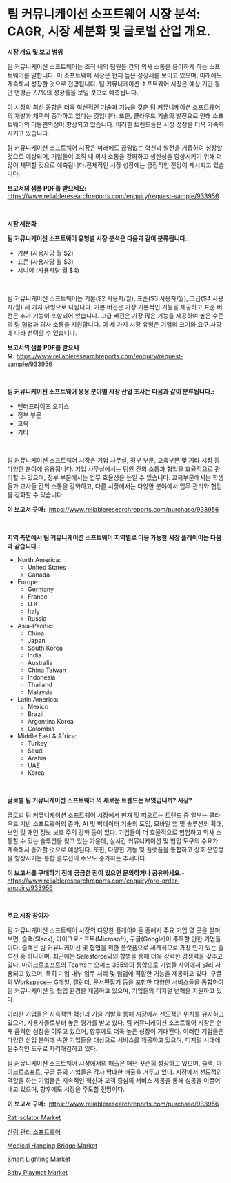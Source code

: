 <p><h1>팀 커뮤니케이션 소프트웨어 시장 분석: CAGR, 시장 세분화 및 글로벌 산업 개요.</h1></p><p><strong>시장 개요 및 보고 범위</strong></p>
<p><p>팀 커뮤니케이션 소프트웨어는 조직 내의 팀원들 간의 의사 소통을 용이하게 하는 소프트웨어를 말합니다. 이 소프트웨어 시장은 현재 높은 성장세를 보이고 있으며, 미래에도 계속해서 성장할 것으로 전망됩니다. 팀 커뮤니케이션 소프트웨어 시장은 예상 기간 동안 연평균 7.7%의 성장률을 보일 것으로 예측됩니다.</p><p>이 시장의 최신 동향은 더욱 혁신적인 기술과 기능을 갖춘 팀 커뮤니케이션 소프트웨어의 개발과 채택이 증가하고 있다는 것입니다. 또한, 클라우드 기술의 발전으로 인해 소프트웨어의 이동편의성이 향상되고 있습니다. 이러한 트렌드들은 시장 성장을 더욱 가속화시키고 있습니다.</p><p>팀 커뮤니케이션 소프트웨어 시장은 미래에도 끊임없는 혁신과 발전을 거듭하여 성장할 것으로 예상되며, 기업들이 조직 내 의사 소통을 강화하고 생산성을 향상시키기 위해 더 많이 채택할 것으로 예측됩니다.전체적인 시장 성장에는 긍정적인 전망이 제시되고 있습니다.</p></p>
<p><strong>보고서의 샘플 PDF를 받으세요:</strong> <a href="https://www.reliableresearchreports.com/enquiry/request-sample/933956">https://www.reliableresearchreports.com/enquiry/request-sample/933956</a></p>
<p>&nbsp;</p>
<p><strong>시장 세분화</strong></p>
<p><strong>팀 커뮤니케이션 소프트웨어 유형별 시장 분석은 다음과 같이 분류됩니다.:</strong></p>
<p><ul><li>기본 (사용자당 월 $2)</li><li>표준 (사용자당 월 $3)</li><li>시니어 (사용자당 월 $4)</li></ul></p>
<p>&nbsp;</p>
<p><p>팀 커뮤니케이션 소프트웨어는 기본($2 사용자/월), 표준($3 사용자/월), 고급($4 사용자/월) 세 가지 유형으로 나뉩니다. 기본 버전은 가장 기본적인 기능을 제공하고 표준 버전은 추가 기능이 포함되어 있습니다. 고급 버전은 가장 많은 기능을 제공하여 높은 수준의 팀 협업과 의사 소통을 지원합니다. 이 세 가지 시장 유형은 기업의 크기와 요구 사항에 따라 선택할 수 있습니다.</p></p>
<p><strong>보고서의 샘플 PDF를 받으세요:</strong>&nbsp;<a href="https://www.reliableresearchreports.com/enquiry/request-sample/933956">https://www.reliableresearchreports.com/enquiry/request-sample/933956</a></p>
<p>&nbsp;</p>
<p><strong> 팀 커뮤니케이션 소프트웨어 응용 분야별 시장 산업 조사는 다음과 같이 분류됩니다.:</strong></p>
<p><ul><li>엔터프라이즈 오피스</li><li>정부 부문</li><li>교육</li><li>기타</li></ul></p>
<p>&nbsp;</p>
<p><p>팀 커뮤니케이션 소프트웨어 시장은 기업 사무실, 정부 부문, 교육부문 및 기타 시장 등 다양한 분야에 응용됩니다. 기업 사무실에서는 팀원 간의 소통과 협업을 효율적으로 관리할 수 있으며, 정부 부문에서는 업무 효율성을 높일 수 있습니다. 교육부문에서는 학생들과 교사들 간의 소통을 강화하고, 다른 시장에서는 다양한 분야에서 업무 관리와 협업을 강화할 수 있습니다.</p></p>
<p><strong>이 보고서 구매:</strong>&nbsp; <a href="https://www.reliableresearchreports.com/purchase/933956">https://www.reliableresearchreports.com/purchase/933956</a></p>
<p>&nbsp;</p>
<p><strong>지역 측면에서 팀 커뮤니케이션 소프트웨어 지역별로 이용 가능한 시장 플레이어는 다음과 같습니다.:</strong></p>
<p><ul>
    <li>
        North America:
        <ul>
            <li>United States</li>
            <li>Canada</li>
        </ul>
    </li>
    <li>
        Europe:
        <ul>
            <li>Germany</li>
            <li>France</li>
            <li>U.K.</li>
            <li>Italy</li>
            <li>Russia</li>
        </ul>
    </li>
    <li>
        Asia-Pacific:
        <ul>
            <li>China</li>
            <li>Japan</li>
            <li>South Korea</li>
            <li>India</li>
            <li>Australia</li>
            <li>China Taiwan</li>
            <li>Indonesia</li>
            <li>Thailand</li>
            <li>Malaysia</li>
        </ul>
    </li>
    <li>
        Latin America:
        <ul>
            <li>Mexico</li>
            <li>Brazil</li>
            <li>Argentina Korea</li>
            <li>Colombia</li>
        </ul>
    </li>
    <li>
        Middle East & Africa:
        <ul>
            <li>Turkey</li>
            <li>Saudi</li>
            <li>Arabia</li>
            <li>UAE</li>
            <li>Korea</li>
        </ul>
    </li>
    </ul></p>
<p>&nbsp;</p>
<p><strong>글로벌 팀 커뮤니케이션 소프트웨어 의 새로운 트렌드는 무엇입니까? 시장?</strong></p>
<p><p>글로벌 팀 커뮤니케이션 소프트웨어 시장에서 현재 및 떠오르는 트렌드 중 일부는 클라우드 기반 소프트웨어의 증가, AI 및 빅데이터 기술의 도입, 모바일 앱 및 솔루션의 확대, 보안 및 개인 정보 보호 주의 강화 등이 있다. 기업들이 더 효율적으로 협업하고 의사 소통할 수 있는 솔루션을 찾고 있는 가운데, 실시간 커뮤니케이션 및 협업 도구의 수요가 계속해서 증가할 것으로 예상된다. 또한, 다양한 기능 및 플랫폼을 통합하고 상호 운영성을 향상시키는 통합 솔루션의 수요도 증가하는 추세이다.</p></p>
<p><strong>이 보고서를 구매하기 전에 궁금한 점이 있으면 문의하거나 공유하세요.</strong>- <a href="https://www.reliableresearchreports.com/enquiry/pre-order-enquiry/933956">https://www.reliableresearchreports.com/enquiry/pre-order-enquiry/933956</a></p>
<p>&nbsp;</p>
<p><strong>주요 시장 참여자</strong></p>
<p><p>팀 커뮤니케이션 소프트웨어 시장의 다양한 플레이어들 중에서 주요 기업 몇 곳을 살펴보면, 슬랙(Slack), 마이크로소프트(Microsoft), 구글(Google)이 주목할 만한 기업들이다. 슬랙은 팀 커뮤니케이션 및 협업을 위한 플랫폼으로 세계적으로 가장 인기 있는 솔루션 중 하나이며, 최근에는 Salesforce와의 합병을 통해 더욱 강력한 경쟁력을 갖추고 있다. 마이크로소프트의 Teams는 오피스 365와의 통합으로 기업들 사이에서 널리 사용되고 있으며, 특히 기업 내부 업무 처리 및 협업에 적합한 기능을 제공하고 있다. 구글의 Workspace는 G메일, 캘린더, 문서편집기 등을 포함한 다양한 서비스들을 통합하여 팀 커뮤니케이션 및 협업 환경을 제공하고 있으며, 기업들의 디지털 변혁을 지원하고 있다.</p><p>이러한 기업들은 지속적인 혁신과 기술 개발을 통해 시장에서 선도적인 위치를 유지하고 있으며, 사용자들로부터 높은 평가를 받고 있다. 팀 커뮤니케이션 소프트웨어 시장은 현재 급격한 성장을 이루고 있으며, 향후에도 더욱 높은 성장이 기대된다. 이러한 기업들은 다양한 산업 분야에 속한 기업들을 대상으로 서비스를 제공하고 있으며, 디지털 시대에 필수적인 도구로 자리매김하고 있다.</p><p>팀 커뮤니케이션 소프트웨어 시장에서의 매출은 매년 꾸준히 성장하고 있으며, 슬랙, 마이크로소프트, 구글 등의 기업들은 각자 막대한 매출을 거두고 있다. 시장에서 선도적인 역할을 하는 기업들은 지속적인 혁신과 고객 중심의 서비스 제공을 통해 성공을 이끌어내고 있으며, 향후에도 시장을 주도할 전망이다.</p></p>
<p><strong>이 보고서 구매:</strong>&nbsp;&nbsp;<a href="https://www.reliableresearchreports.com/purchase/933956">https://www.reliableresearchreports.com/purchase/933956</a></p>
<p><p><a href="https://github.com/gulaimolin/Market-Research-Report-List-3/blob/main/rat-isolator-market.md">Rat Isolator Market</a></p><p><a href="https://github.com/vs019sa3m8x/Market-Research-Report-List-1/blob/main/7929625184211.md">산림 관리 소프트웨어</a></p><p><a href="https://github.com/RoccoManning/Market-Research-Report-List-3/blob/main/medical-hanging-bridge-market.md">Medical Hanging Bridge Market</a></p><p><a href="https://view.publitas.com/reportprime-1/global-smart-lighting-market-by-types-applications-and-major-players-with-regional-growth-rate-analysis-and-development-situation-from-2024-to-2031/">Smart Lighting Market</a></p><p><a href="https://issuu.com/reportprime-2/docs/baby-playmat-market-size-2030.pptx">Baby Playmat Market</a></p></p>
